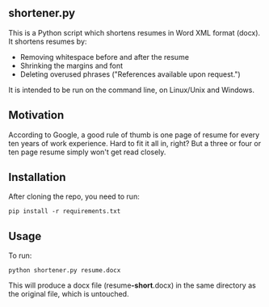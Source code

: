 shortener.py
--------------
This is a Python script which shortens resumes in Word XML format (docx). It shortens resumes by:

- Removing whitespace before and after the resume
- Shrinking the margins and font
- Deleting overused phrases ("References available upon request.")

It is intended to be run on the command line, on Linux/Unix and Windows.

Motivation
-------------

According to Google, a good rule of thumb is one page of resume for every ten years of work experience. 
Hard to fit it all in, right? But a three or four or ten page resume simply won't get read closely.

Installation
--------------

After cloning the repo, you need to run:

```
pip install -r requirements.txt
```

Usage
--------------

To run:
```
python shortener.py resume.docx
```

This will produce a docx file (resume<b>-short</b>.docx) in the same directory as the original file, which is untouched.
